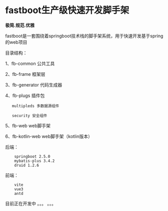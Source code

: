 # fastboot生产级快速开发脚手架
**极简.规范.优雅**


fastboot是一套围绕着springboot技术栈的脚手架系统，用于快速开发基于spring的web项目

目录结构：

1、fb-common 公共工具

2、fb-frame 框架层

3、fb-generator 代码生成器

4、fb-plugs 插件包

       multipleds 多数据源组件
   
       security 安全组件
   
5、fb-web web脚手架

6、fb-kotlin-web web脚手架（kotlin版本）


后端：

        springboot 2.5.0
        mybatis-plus 3.4.2
        druid 1.2.6
前端：

        vite
        vue3
        antd
        

目前正在开发中 。。。 。。。

​                                                                                                                                          









